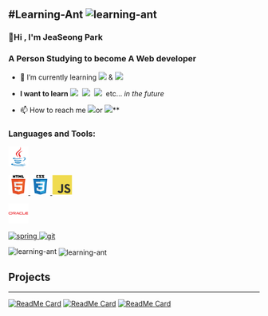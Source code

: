 #Learning-Ant<span align="right"> <img src="https://komarev.com/ghpvc/?username=learning-ant&label=Profile%20views&color=0e75b6&style=flat" alt="learning-ant" /> </span>
---
### 👋Hi , I'm JeaSeong Park
### A Person Studying to become A Web developer





- 🌱 I’m currently learning <img src="https://img.shields.io/badge/Spring-6DB33F?style=flat-square&logo=Spring&logoColor=white"/> & <img src="https://img.shields.io/badge/Java-007396?style=flat-square&logo=Java&logoColor=white"/>


- **I want to learn** <img src="https://img.shields.io/badge/Node.js-339933?style=flat-square&logo=Node.js&logoColor=white"/>&nbsp;
<img src="https://img.shields.io/badge/Python-3766AB?style=flat-square&logo=Python&logoColor=white"/>&nbsp;
<img src="https://img.shields.io/badge/TypeScript-3178C6?style=flat-square&logo=TypeScript&logoColor=white"/>&nbsp; etc... *in the future*


- 📫 How to reach me <a href="mailto:a86007681@gmail.com"><img src="https://img.shields.io/badge/Gmail-D14836?style=flat-square&logo=Python&logoColor=white"/></a>or
<a href="mailto:jspark9206@naver.com"><img src="https://img.shields.io/badge/Naver-00C244?style=flat-square"/></a>**


<h3 align="left">Languages and Tools:</h3>
<p align="left">
  <a href="https://www.java.com" target="_blank"> <img src="https://raw.githubusercontent.com/devicons/devicon/master/icons/java/java-original.svg" alt="java" width="40" height="40"/> </a>
  
  <a href="https://www.w3.org/html/" target="_blank"> <img src="https://raw.githubusercontent.com/devicons/devicon/master/icons/html5/html5-original-wordmark.svg" alt="html5" width="40" height="40"/> </a>
  <a href="https://www.w3schools.com/css/" target="_blank"> <img src="https://raw.githubusercontent.com/devicons/devicon/master/icons/css3/css3-original-wordmark.svg" alt="css3" width="40" height="40"/> </a>
  <a href="https://developer.mozilla.org/en-US/docs/Web/JavaScript" target="_blank"> <img src="https://raw.githubusercontent.com/devicons/devicon/master/icons/javascript/javascript-original.svg" alt="javascript" width="40" height="40"/> </a>
  
  <a href="https://www.oracle.com/" target="_blank"> <img src="https://raw.githubusercontent.com/devicons/devicon/master/icons/oracle/oracle-original.svg" alt="oracle" width="40" height="40"/> </a>
  
  <a href="https://spring.io/" target="_blank"> <img src="https://www.vectorlogo.zone/logos/springio/springio-icon.svg" alt="spring" width="40" height="40"/> </a> 
  <a href="https://git-scm.com/" target="_blank"> <img src="https://www.vectorlogo.zone/logos/git-scm/git-scm-icon.svg" alt="git" width="40" height="40"/> </a>
</p>

<p><img align="left" src="https://github-readme-stats.vercel.app/api/top-langs?username=learning-ant&show_icons=true&locale=en&layout=compact" alt="learning-ant" /></p>

<p>&nbsp;<img align="center" src="https://github-readme-stats.vercel.app/api?username=learning-ant&show_icons=true&locale=en" alt="learning-ant" /></p>

## Projects
---
[![ReadMe Card](https://github-readme-stats.vercel.app/api/pin/?username=learning-ant&repo=Quiz)](https://github.com/Learning-Ant/Quiz)
[![ReadMe Card](https://github-readme-stats.vercel.app/api/pin/?username=learning-ant&repo=STSStudy)](https://github.com/Learning-Ant/STSStudy)
[![ReadMe Card](https://github-readme-stats.vercel.app/api/pin/?username=YewonLimm&repo=personalColor_project)](https://github.com/YewonLimm/personalColor_project)
